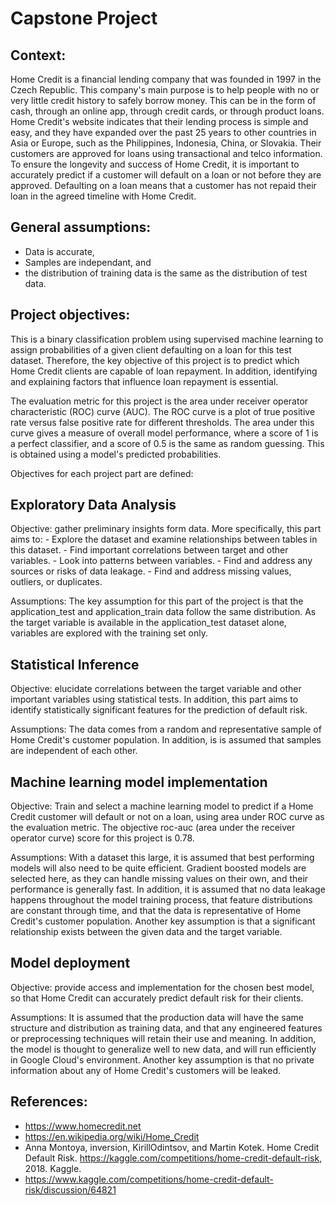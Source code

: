 # Capstone Project 

## Context: 

Home Credit is a financial lending company that was founded in 1997 in the Czech Republic. This company's main purpose is to help people with no or very little credit history to safely borrow money. This can be in the form of cash, through an online app, through credit cards, or through product loans. Home Credit's website indicates that their lending process is simple and easy, and they have expanded over the past 25 years to other countries in Asia or Europe, such as the Philippines, Indonesia, China, or Slovakia. Their customers are approved for loans using transactional and telco information. To ensure the longevity and success of Home Credit, it is important to accurately predict if a customer will default on a loan or not before they are approved. Defaulting on a loan means that a customer has not repaid their loan in the agreed timeline with Home Credit. 


## General assumptions: 
- Data is accurate, 
- Samples are independant, and 
- the distribution of training data is the same as the distribution of test data. 


## Project objectives: 

This is a binary classification problem using supervised machine learning to assign probabilities of a given client defaulting on a loan for this test dataset. Therefore, the key objective of this project is to predict which Home Credit clients are capable of loan repayment. In addition, identifying and explaining factors that influence loan repayment is essential. 

The evaluation metric for this project is the area under receiver operator characteristic (ROC) curve (AUC). The ROC curve is a plot of true positive rate versus false positive rate for different thresholds. The area under this curve gives a measure of overall model performance, where a score of 1 is a perfect classifier, and a score of 0.5 is the same as random guessing. This is obtained using a model's predicted probabilities. 

Objectives for each project part are defined: 

## Exploratory Data Analysis

Objective: gather preliminary insights form data. More specifically, this part aims to: 
    - Explore the dataset and examine relationships between tables in this dataset. 
    - Find important correlations between target and other variables.
    - Look into patterns between variables.
    - Find and address any sources or risks of data leakage.
    - Find and address missing values, outliers, or duplicates. 

Assumptions: The key assumption for this part of the project is that the application_test and application_train data follow the same distribution. As the target variable is available in the application_test dataset alone, variables are explored with the training set only. 

## Statistical Inference

Objective: elucidate correlations between the target variable and other important variables using statistical tests. In addition, this part aims to identify statistically significant features for the prediction of default risk. 

Assumptions: The data comes from a random and representative sample of Home Credit's customer population. In addition, is is assumed that samples are independent of each other.  

## Machine learning model implementation

Objective: Train and select a machine learning model to predict if a Home Credit customer will default or not on a loan, using area under ROC curve as the evaluation metric. The objective roc-auc (area under the receiver operator curve) score for this project is 0.78. 

Assumptions: With a dataset this large, it is assumed that best performing models will also need to be quite efficient. Gradient boosted models are selected here, as they can handle missing values on their own, and their performance is generally fast. In addition, it is assumed that no data leakage happens throughout the model training process, that feature distributions are constant through time, and that the data is representative of Home Credit's customer population. Another key assumption is that a significant relationship exists between the given data and the target variable. 

## Model deployment

Objective: provide access and implementation for the chosen best model, so that Home Credit can accurately predict default risk for their clients. 

Assumptions: It is assumed that the production data will have the same structure and distribution as training data, and that any engineered features or preprocessing techniques will retain their use and meaning. In addition, the model is thought to generalize well to new data, and will run efficiently in Google Cloud's environment. Another key assumption is that no private information about any of Home Credit's customers will be leaked.  


## References: 
- https://www.homecredit.net
- https://en.wikipedia.org/wiki/Home_Credit
- Anna Montoya, inversion, KirillOdintsov, and Martin Kotek. Home Credit Default Risk. https://kaggle.com/competitions/home-credit-default-risk, 2018. Kaggle.
- https://www.kaggle.com/competitions/home-credit-default-risk/discussion/64821
